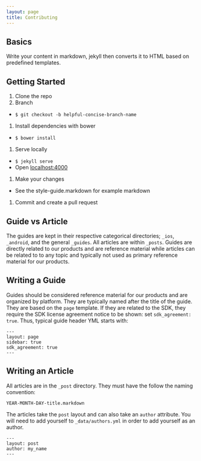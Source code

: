 ```yaml
---
layout: page
title: Contributing
---
```


## Basics

Write your content in markdown, jekyll then converts it to HTML based on predefined templates.

## Getting Started

1. Clone the repo
1. Branch
  - `$ git checkout -b helpful-concise-branch-name`
1. Install dependencies with bower
  - `$ bower install`
1. Serve locally
  - `$ jekyll serve`
  - Open <a href="http://localhost:4000/" target="_blank">localhost:4000</a>
1. Make your changes
  - See the style-guide.markdown for example markdown
1. Commit and create a pull request

## Guide vs Article

The guides are kept in their respective categorical directories; `_ios`, `_android`, and the general `_guides`.  All articles are within `_posts`.  Guides are directly related to our products and are reference material while articles can be related to to any topic and typically not used as primary reference material for our products.

## Writing a Guide

Guides should be considered reference material for our products and are organized by platform.  They are typically named after the title of the guide.  They are based on the `page` template.  If they are related to the SDK, they require the SDK license agreement notice to be shown: set `sdk_agreement: true`.  Thus, typical guide header YML starts with:

```
---
layout: page
sidebar: true
sdk_agreement: true
---

```  

## Writing an Article

All articles are in the `_post` directory.  They must have the follow the naming convention:

```
YEAR-MONTH-DAY-title.markdown
```

The articles take the `post` layout and can also take an `author` attribute.  You will need to add yourself to `_data/authors.yml` in order to add yourself as an author.

```
---
layout: post
author: my_name
---
```
